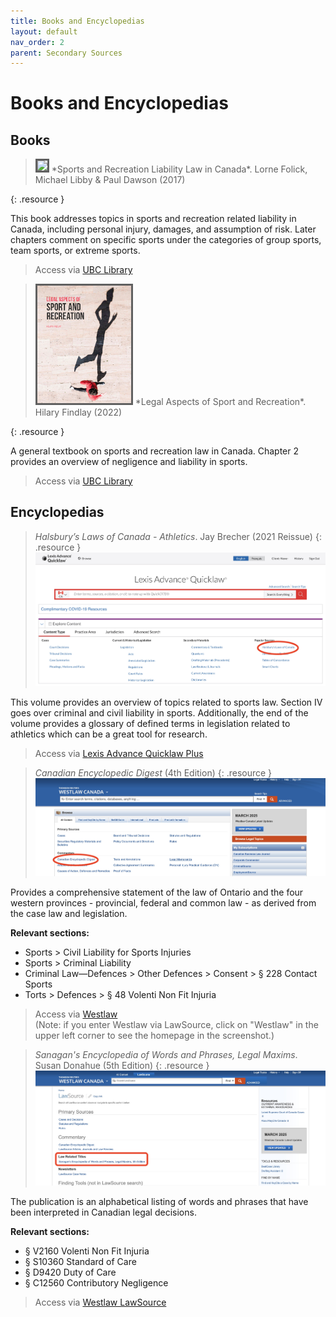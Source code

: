 ```yaml
---
title: Books and Encyclopedias
layout: default
nav_order: 2
parent: Secondary Sources
---
```

# Books and Encyclopedias

## Books

> <img src="/SportsLiabilityGuide/Images/Sports-and-Rec.jpg" style="width:150px; border: solid">  
> *Sports and Recreation Liability Law in Canada*. Lorne Folick, Michael Libby & Paul Dawson (2017) 
{: .resource }

This book addresses topics in sports and recreation related liability in Canada, including personal injury, damages, and assumption of risk. Later chapters comment on specific sports under the categories of group sports, team sports, or extreme sports. 

> Access via [UBC Library](https://go.exlibris.link/8wFwKWMh)

> <img src="/Images/LASR_Web.jpg" style="width:150px; border: solid">  
> *Legal Aspects of Sport and Recreation*. Hilary Findlay (2022) 
{: .resource }

A general textbook on sports and recreation law in Canada. Chapter 2 provides an overview of negligence and liability in sports. 

> Access via [UBC Library](https://go.exlibris.link/D0PwbSZG)

## Encyclopedias

> *Halsbury’s Laws of Canada - Athletics*. Jay Brecher (2021 Reissue)
{: .resource }
![Screenshot of where to find Halsbury’s Laws of Canada in Lexis Advance](/Images/Halsbury.jpg)

This volume provides an overview of topics related to sports law. Section IV goes over criminal and civil liability in sports. Additionally, the end of the volume provides a glossary of defined terms in legislation related to athletics which can be a great tool for research. 

> Access via [Lexis Advance Quicklaw Plus](https://resources.library.ubc.ca/page.php?details=lexis-advance-quicklaw-plus&id=2403)

> *Canadian Encyclopedic Digest* (4th Edition)
{: .resource }
![Screenshot of where to find Canadian Encyclopedic Digest in Westlaw](/Images/CED.jpg)

Provides a comprehensive statement of the law of Ontario and the four western provinces - provincial, federal and common law - as derived from the case law and legislation.

**Relevant sections:** 

- Sports > Civil Liability for Sports Injuries
- Sports > Criminal Liability
- Criminal Law—Defences > Other Defences > Consent > § 228 Contact Sports
- Torts > Defences > § 48 Volenti Non Fit Injuria

> Access via [Westlaw](https://resources.library.ubc.ca/page.php?details=lawsource&id=2653)  
(Note: if you enter Westlaw via LawSource, click on "Westlaw" in the upper left corner to see the homepage in the screenshot.)

> *Sanagan's Encyclopedia of Words and Phrases, Legal Maxims*. Susan Donahue (5th Edition)
{: .resource }
![Screenshot of where to find Sanagan's Encyclopedia of Words and Phrases in LawSource](/Images/Sanagan.jpg)

The publication is an alphabetical listing of words and phrases that have been interpreted in Canadian legal decisions. 

**Relevant sections:**  

- § V2160 Volenti Non Fit Injuria
- § S10360 Standard of Care
- § D9420 Duty of Care
- § C12560 Contributory Negligence

> Access via [Westlaw LawSource](https://resources.library.ubc.ca/page.php?details=lawsource&id=2653)
